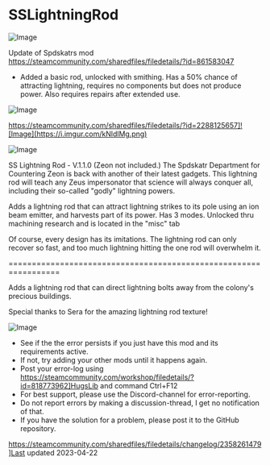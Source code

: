 # SSLightningRod

![Image](https://i.imgur.com/buuPQel.png)

Update of Spdskatrs mod
https://steamcommunity.com/sharedfiles/filedetails/?id=861583047

- Added a basic rod, unlocked with smithing. Has a 50% chance of attracting lightning, requires no components but does not produce power. Also requires repairs after extended use.

![Image](https://i.imgur.com/pufA0kM.png)


https://steamcommunity.com/sharedfiles/filedetails/?id=2288125657]![Image](https://i.imgur.com/kNldlMg.png)

	
![Image](https://i.imgur.com/Z4GOv8H.png)

SS Lightning Rod - V.1.1.0
(Zeon not included.)
The Spdskatr Department for Countering Zeon is back with another of their latest gadgets. This lightning rod will teach any Zeus impersonator that science will always conquer all, including their so-called "godly" lightning powers.

Adds a lightning rod that can attract lightning strikes to its pole using an ion beam emitter, and harvests part of its power. Has 3 modes. Unlocked thru machining research and is located in the "misc" tab

Of course, every design has its imitations. The lightning rod can only recover so fast, and too much lightning hitting the one rod will overwhelm it.

=================================================================

Adds a lightning rod that can direct lightning bolts away from the colony's precious buildings.

Special thanks to Sera for the amazing lightning rod texture!

![Image](https://i.imgur.com/PwoNOj4.png)



-  See if the the error persists if you just have this mod and its requirements active.
-  If not, try adding your other mods until it happens again.
-  Post your error-log using https://steamcommunity.com/workshop/filedetails/?id=818773962]HugsLib and command Ctrl+F12
-  For best support, please use the Discord-channel for error-reporting.
-  Do not report errors by making a discussion-thread, I get no notification of that.
-  If you have the solution for a problem, please post it to the GitHub repository.




https://steamcommunity.com/sharedfiles/filedetails/changelog/2358261479]Last updated 2023-04-22

